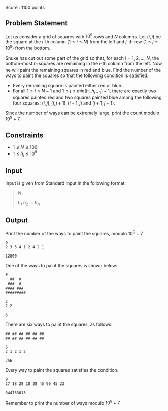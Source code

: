 Score : $1100$ points

## Problem Statement

Let us consider a grid of squares with $10^9$ rows and $N$ columns. Let $(i, j)$ be the square at the $i$-th column $(1 \leq i \leq N)$ from the left and $j$-th row $(1 \leq j \leq 10^9)$ from the bottom.

Snuke has cut out some part of the grid so that, for each $i = 1, 2, ..., N$, the bottom-most $h_i$ squares are remaining in the $i$-th column from the left.
Now, he will paint the remaining squares in red and blue.
Find the number of the ways to paint the squares so that the following condition is satisfied:

- Every remaining square is painted either red or blue.
- For all $1 \leq i \leq N-1$ and $1 \leq j \leq min(h_i, h_{i+1})-1$, there are exactly two squares painted red and two squares painted blue among the following four squares: $(i, j), (i, j+1), (i+1, j)$ and $(i+1, j+1)$.

Since the number of ways can be extremely large, print the count modulo $10^9+7$.

## Constraints

- $1 \leq N \leq 100$
- $1 \leq h_i \leq 10^9$

## Input

Input is given from Standard Input in the following format:

> $N$
> 
> $h_1$ $h_2$ $...$ $h_N$

## Output

Print the number of the ways to paint the squares, modulo $10^9+7$.

```input1
9
2 3 5 4 1 2 4 2 1
```

```output1
12800
```

One of the ways to paint the squares is shown below:

```output1
#
  ##  #
 ###  #
#### ###
#########
```

```input2
2
2 2
```

```output2
6
```

There are six ways to paint the squares, as follows:

```output2
## ## ## ## ## ##
## ## ## ## ## ##
```

```input3
5
2 1 2 1 2
```

```output3
256
```

Every way to paint the squares satisfies the condition.

```input4
9
27 18 28 18 28 45 90 45 23
```

```output4
844733013
```

Remember to print the number of ways modulo $10^9 + 7$.